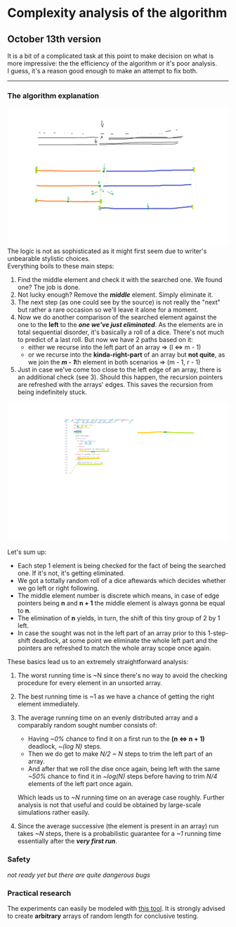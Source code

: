 # Complexity analysis of the algorithm

## October 13th version
It is a bit of a complicated task at this point to make decision on what is more impressive: the the efficiency of the algorithm or it's poor analysis.  
I guess, it's a reason good enough to make an attempt to fix both.

---
### The algorithm explanation
![algorithm visualization](pictures/mawa_sort.png)
The logic is not as sophisticated as it might first seem due to writer's unbearable stylistic choices.  
Everything boils to these main steps:
1. Find the middle element and check it with the searched one. We found one? The job is done.
2. Not lucky enough? Remove the ***middle*** element. Simply eliminate it.
3. The next step (as one could see by the source) is not really the "next" but rather a rare occasion so we'll leave it alone for a moment.
4. Now we do another comparison of the searched element against the one to the **left** to the ***one we've just eliminated***. As the elements are in total sequential disorder, it's basically a roll of a dice. There's not much to predict of a last roll. But now we have 2 paths based on it:
    - either we recurse into the left part of an array => (l <=> m - 1) 
    - or we recurse into the **kinda-right-part** of an array but **not quite**, as we join the ***m - 1***th element in both scenarios => (m - 1, r - 1)
5. Just in case we've come too close to the left edge of an array, there is an additional check (see 3). Should this happen, the recursion pointers are refreshed with the arrays' edges. This saves the recursion from being indefinitely stuck.

![code visualization](pictures/mawa_sort_2.png)

Let's sum up:
- Each step 1 element is being checked for the fact of being the searched one. If it's not, it's getting eliminated.
- We got a tottally random roll of a dice aftewards which decides whether we go left or right following.
- The middle element number is discrete which means, in case of edge pointers being **n** and **n + 1** the middle element is always gonna be equal to **n**.
- The elimination of **n** yields, in turn, the shift of this tiny group of 2 by 1 left.
- In case the sought was not in the left part of an array prior to this 1-step-shift deadlock, at some point we eliminate the whole left part and the pointers are refreshed to match the whole array scope once again.

These basics lead us to an extremely straightforward analysis:
1. The worst running time is ~N since there's no way to avoid the checking procedure for every element in an unsorted array.
2. The best running time is ~1 as we have a chance of getting the right element immediately.
3. The average running time on an evenly distributed array and a comparably random sought number consists of:
    - Having *~0%* chance to find it on a first run to the **(n <=> n + 1)** deadlock, *~(log N)* steps. 
    - Then we do get to make *N/2 ~ N* steps to trim the left part of an array.
    - And after that we roll the dise once again, being left with the same *~50%* chance to find it in *~log(N)* steps before having to trim *N/4* elements of the left part once again. 

    Which leads us to *~N* running time on an average case roughly. Further analysis is not that useful and could be obtained by large-scale simulations rather easily.
4. Since the average successive (the element is present in an array) run takes *~N* steps, there is a probabilistic guarantee for a *~1* running time essentially after the ***very first run***.

### Safety
*not ready yet but there are quite dangerous bugs*

### Practical research
The experiments can easily be modeled with [this tool](https://yanefingon.github.io/Mawa-Search-Algorithm-Visualization/). It is strongly advised to create **arbitrary** arrays of random length for conclusive testing.